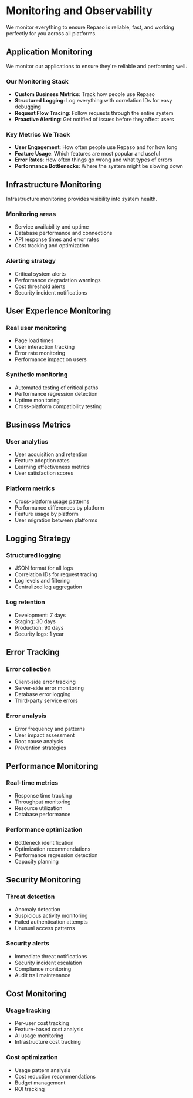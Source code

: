 # Monitoring and Observability

We monitor everything to ensure Repaso is reliable, fast, and working perfectly for you across all platforms.

## Application Monitoring

We monitor our applications to ensure they're reliable and performing well.

### Our Monitoring Stack

- **Custom Business Metrics**: Track how people use Repaso
- **Structured Logging**: Log everything with correlation IDs for easy debugging
- **Request Flow Tracing**: Follow requests through the entire system
- **Proactive Alerting**: Get notified of issues before they affect users

### Key Metrics We Track

- **User Engagement**: How often people use Repaso and for how long
- **Feature Usage**: Which features are most popular and useful
- **Error Rates**: How often things go wrong and what types of errors
- **Performance Bottlenecks**: Where the system might be slowing down

## Infrastructure Monitoring

Infrastructure monitoring provides visibility into system health.

### Monitoring areas

- Service availability and uptime
- Database performance and connections
- API response times and error rates
- Cost tracking and optimization

### Alerting strategy

- Critical system alerts
- Performance degradation warnings
- Cost threshold alerts
- Security incident notifications

## User Experience Monitoring

### Real user monitoring

- Page load times
- User interaction tracking
- Error rate monitoring
- Performance impact on users

### Synthetic monitoring

- Automated testing of critical paths
- Performance regression detection
- Uptime monitoring
- Cross-platform compatibility testing

## Business Metrics

### User analytics

- User acquisition and retention
- Feature adoption rates
- Learning effectiveness metrics
- User satisfaction scores

### Platform metrics

- Cross-platform usage patterns
- Performance differences by platform
- Feature usage by platform
- User migration between platforms

## Logging Strategy

### Structured logging

- JSON format for all logs
- Correlation IDs for request tracing
- Log levels and filtering
- Centralized log aggregation

### Log retention

- Development: 7 days
- Staging: 30 days
- Production: 90 days
- Security logs: 1 year

## Error Tracking

### Error collection

- Client-side error tracking
- Server-side error monitoring
- Database error logging
- Third-party service errors

### Error analysis

- Error frequency and patterns
- User impact assessment
- Root cause analysis
- Prevention strategies

## Performance Monitoring

### Real-time metrics

- Response time tracking
- Throughput monitoring
- Resource utilization
- Database performance

### Performance optimization

- Bottleneck identification
- Optimization recommendations
- Performance regression detection
- Capacity planning

## Security Monitoring

### Threat detection

- Anomaly detection
- Suspicious activity monitoring
- Failed authentication attempts
- Unusual access patterns

### Security alerts

- Immediate threat notifications
- Security incident escalation
- Compliance monitoring
- Audit trail maintenance

## Cost Monitoring

### Usage tracking

- Per-user cost tracking
- Feature-based cost analysis
- AI usage monitoring
- Infrastructure cost tracking

### Cost optimization

- Usage pattern analysis
- Cost reduction recommendations
- Budget management
- ROI tracking
